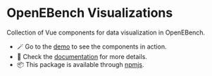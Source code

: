 # OpenEBench Visualizations

Collection of Vue components for data visualization in OpenEBench. 

- :magic_wand: Go to the [demo](https://inab.github.io/oeb-visualizations-demo/) to see the components in action.
- :open_book: Check the [documentation](https://inab.github.io/oeb-visualizations-demo/docs/) for more details.
- :package: This package is available through [npmjs](https://www.npmjs.com/package/@inb/oeb-visualizations).

